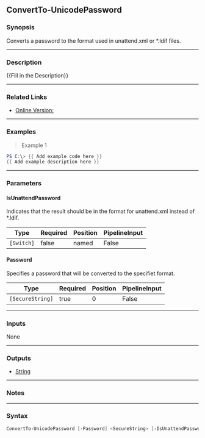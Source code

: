 ConvertTo-UnicodePassword
-------------------------

### Synopsis
Converts a password to the format used in unattend.xml or *.ldif files.

---

### Description

{{Fill in the Description}}

---

### Related Links
* [Online Version:](https://github.com/MichaelGrafnetter/DSInternals/blob/master/Documentation/PowerShell/ConvertTo-UnicodePassword.md)

---

### Examples
> Example 1

```PowerShell
PS C:\> {{ Add example code here }}
{{ Add example description here }}
```

---

### Parameters
#### **IsUnattendPassword**
Indicates that the result should be in the format for unattend.xml instead of *.ldif.

|Type      |Required|Position|PipelineInput|
|----------|--------|--------|-------------|
|`[Switch]`|false   |named   |False        |

#### **Password**
Specifies a password that will be converted to the specifiet format.

|Type            |Required|Position|PipelineInput|
|----------------|--------|--------|-------------|
|`[SecureString]`|true    |0       |False        |

---

### Inputs
None

---

### Outputs
* [String](https://learn.microsoft.com/en-us/dotnet/api/System.String)

---

### Notes

---

### Syntax
```PowerShell
ConvertTo-UnicodePassword [-Password] <SecureString> [-IsUnattendPassword] [<CommonParameters>]
```
